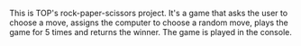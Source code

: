This is TOP's rock-paper-scissors project. 
It's a game that asks the user to choose a move, assigns the computer to choose a random move, plays the game for 5 times and returns the winner. 
The game is played in the console.
